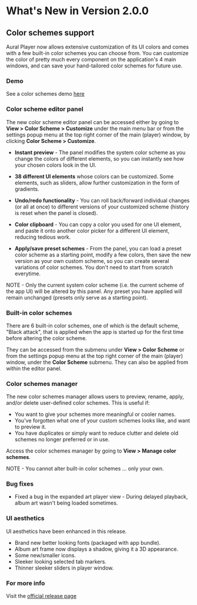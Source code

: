 #  What's New in Version 2.0.0


## **Color schemes support**

Aural Player now allows extensive customization of its UI colors and comes with a few built-in color schemes you can choose from. You can customize the color of pretty much every component on the application's 4 main windows, and can save your hand-tailored color schemes for future use.

### **Demo**

See a color schemes demo [here](https://raw.githubusercontent.com/maculateConception/aural-player/master/Documentation/Demos/ColorSchemes.gif)

### **Color scheme editor panel**

The new color scheme editor panel can be accessed either by going to **View > Color Scheme > Customize** under the main menu bar or from the settings popup menu at the top right corner of the main (player) window, by clicking **Color Scheme > Customize**.

* **Instant preview**  - The panel modifies the system color scheme as you change the colors of different elements, so you can instantly see how your chosen colors look in the UI.

* **38 different UI elements** whose colors can be customized. Some elements, such as sliders, allow further customization in the form of gradients.

* **Undo/redo functionality** - You can roll back/forward individual changes (or all at once) to different versions of your customized scheme (history is reset when the panel is closed).

* **Color clipboard** - You can copy a color you used for one UI element, and paste it onto another color picker for a different UI element, reducing tedious work.

* **Apply/save preset schemes** - From the panel, you can load a preset color scheme as a starting point, modify a few colors, then save the new version as your own custom scheme, so you can create several variations of color schemes. You don't need to start from scratch everytime.

NOTE - Only the current system color scheme (i.e. the current scheme of the app UI) will be altered by this panel. Any preset you have applied will remain unchanged (presets only serve as a starting point).

### **Built-in color schemes**

There are 6 built-in color schemes, one of which is the default scheme, "Black attack", that is applied when the app is started up for the first time before altering the color scheme.

They can be accessed from the submenu under **View > Color Scheme** or from the settings popup menu at the top right corner of the main (player) window, under the **Color Scheme** submenu. They can also be applied from within the editor panel.

### **Color schemes manager**

The new color schemes manager allows users to preview, rename, apply, and/or delete user-defined color schemes. This is useful if:

* You want to give your schemes more meaningful or cooler names.
* You've forgotten what one of your custom schemes looks like, and want to preview it.
* You have duplicates or simply want to reduce clutter and delete old schemes no longer preferred or in use.

Access the color schemes manager by going to **View > Manage color schemes**.

NOTE - You cannot alter built-in color schemes ... only your own.

### Bug fixes

* Fixed a bug in the expanded art player view - During delayed playback, album art wasn't being loaded sometimes.

### UI aesthetics

UI aesthetics have been enhanced in this release.

* Brand new better looking fonts (packaged with app bundle).
* Album art frame now displays a shadow, giving it a 3D appearance.
* Some new/smaller icons.
* Sleeker looking selected tab markers.
* Thinner sleeker sliders in player window.

### **For more info**
Visit the [official release page](https://github.com/maculateConception/aural-player/releases/tag/2.0.0)
